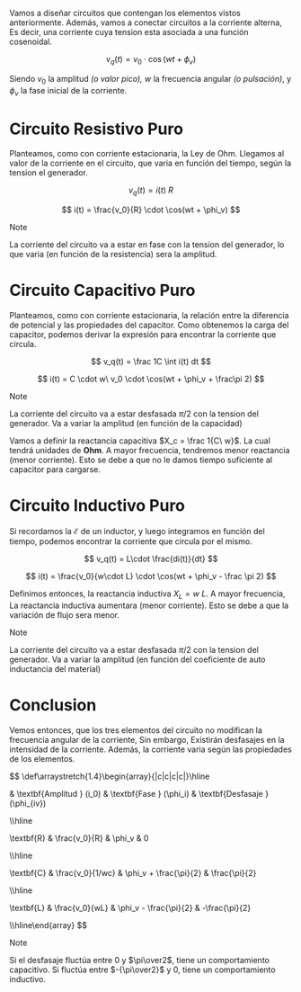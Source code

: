 Vamos a diseñar circuitos que contengan los elementos vistos anteriormente. Además, vamos a conectar circuitos a la corriente alterna, Es decir, una corriente cuya tension esta asociada a una función cosenoidal.

$$
v_q(t) = v_0 \cdot \cos(wt + \phi_v)
$$

Siendo $v_0$ la amplitud *(o valor pico),* $w$ la frecuencia angular *(o pulsación)*, y $\phi_v$ la fase inicial de la corriente.

# Circuito Resistivo Puro

Planteamos, como con corriente estacionaria, la Ley de Ohm. Llegamos al valor de la corriente en el circuito, que varia en función del tiempo, según la tension el generador.

$$
v_q(t) = i(t)\ R
$$

$$
i(t) = \frac{v_0}{R} \cdot \cos(wt + \phi_v)
$$

> [!note]
> La corriente del circuito va a estar en fase con la tension del generador, lo que varia (en función de la resistencia) sera la amplitud.


# Circuito Capacitivo Puro

Planteamos, como con corriente estacionaria, la relación entre la diferencia de potencial y las propiedades del capacitor. Como obtenemos la carga del capacitor, podemos derivar la expresión para encontrar la corriente que circula.

$$
v_q(t) = \frac 1C \int i(t) dt
$$

$$
i(t) = C \cdot w\ v_0  \cdot \cos(wt + \phi_v + \frac\pi 2)
$$

> [!note]
> La corriente del circuito va a estar desfasada $\pi/2$ con la tension del generador. Va a variar la amplitud (en función de la capacidad)


Vamos a definir la reactancia capacitiva $X_c = \frac 1{C\ w}$. La cual tendrá unidades de **Ohm**. A mayor frecuencia, tendremos menor reactancia (menor corriente). Esto se debe a que no le damos tiempo suficiente al capacitor para cargarse.

# Circuito Inductivo Puro

Si recordamos la $\mathcal E$ de un inductor, y luego integramos en función del tiempo, podemos encontrar la corriente que circula por el mismo.

$$
v_q(t) = L\cdot \frac{di(t)}{dt}
$$

$$
i(t) = \frac{v_0}{w\cdot L} \cdot \cos(wt + \phi_v - \frac \pi 2)
$$

Definimos entonces, la reactancia inductiva $X_L = w\ L$. A mayor frecuencia, La reactancia inductiva aumentara (menor corriente). Esto se debe a que la variación de flujo sera menor.

> [!note]
> La corriente del circuito va a estar desfasada $\pi/2$ con la tension del generador. Va a variar la amplitud (en función del coeficiente de auto inductancia del material)


# Conclusion

Vemos entonces, que los tres elementos del circuito no modifican la frecuencia angular de la corriente, Sin embargo, Existirán desfasajes en la intensidad de la corriente. Además, la corriente varia según las propiedades de los elementos.

$$
\def\arraystretch{1.4}\begin{array}{|c|c|c|c|}\hline

& \textbf{Amplitud } (i_0)  &
\textbf{Fase } (\phi_i) & \textbf{Desfasaje } (\phi_{iv})

\\\hline

\textbf{R} & 
\frac{v_0}{R} &
\phi_v &
0

\\\hline

\textbf{C} &
\frac{v_0}{1/wc} &
\phi_v + \frac{\pi}{2} &
\frac{\pi}{2}

\\\hline

\textbf{L} &
\frac{v_0}{wL} &
\phi_v - \frac{\pi}{2} &
-\frac{\pi}{2}

\\\hline\end{array}
$$

> [!note]
> Si el desfasaje fluctúa entre $0$ y $\pi\over2$, tiene un comportamiento capacitivo. Si fluctúa entre $-{\pi\over2}$ y $0$, tiene un comportamiento inductivo.
